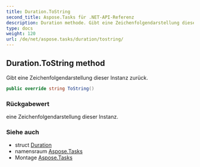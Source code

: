 ```yaml
---
title: Duration.ToString
second_title: Aspose.Tasks für .NET-API-Referenz
description: Duration methode. Gibt eine Zeichenfolgendarstellung dieser Instanz zurück.
type: docs
weight: 120
url: /de/net/aspose.tasks/duration/tostring/
---
```

## Duration.ToString method

Gibt eine Zeichenfolgendarstellung dieser Instanz zurück.

```csharp
public override string ToString()
```

### Rückgabewert

eine Zeichenfolgendarstellung dieser Instanz.

### Siehe auch

* struct [Duration](../)
* namensraum [Aspose.Tasks](../../duration/)
* Montage [Aspose.Tasks](../../../)


